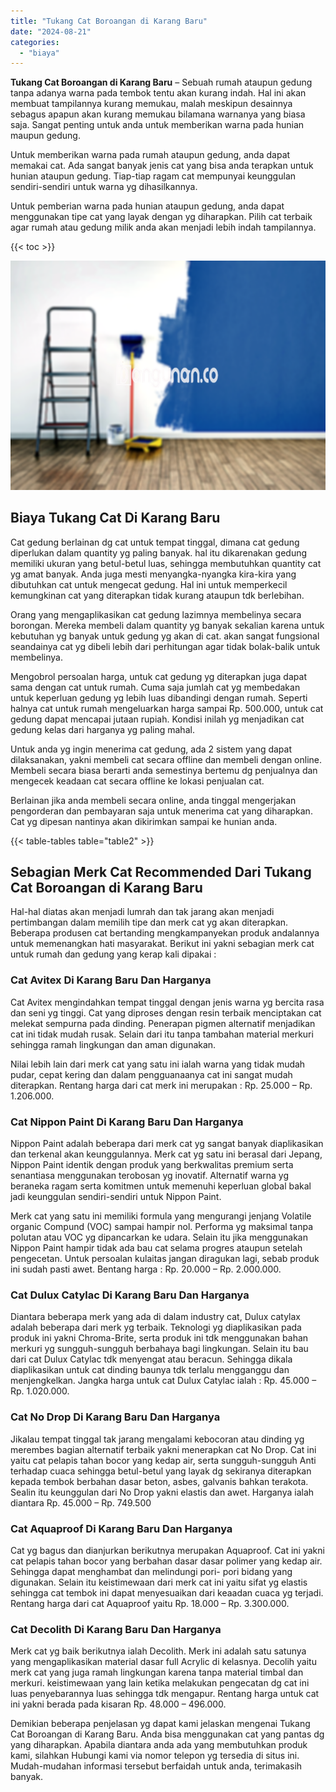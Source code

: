 ```yaml
---
title: "Tukang Cat Boroangan di Karang Baru"
date: "2024-08-21"
categories: 
  - "biaya"
---
```


**Tukang Cat Boroangan di Karang Baru** – Sebuah rumah ataupun gedung tanpa adanya warna pada tembok tentu akan kurang indah. Hal ini akan membuat tampilannya kurang memukau, malah meskipun desainnya sebagus apapun akan kurang memukau bilamana warnanya yang biasa saja. Sangat penting untuk anda untuk memberikan warna pada hunian maupun gedung.

Untuk memberikan warna pada rumah ataupun gedung, anda dapat memakai cat. Ada sangat banyak jenis cat yang bisa anda terapkan untuk hunian ataupun gedung. Tiap-tiap ragam cat mempunyai keunggulan sendiri-sendiri untuk warna yg dihasilkannya.

Untuk pemberian warna pada hunian ataupun gedung, anda dapat menggunakan tipe cat yang layak dengan yg diharapkan. Pilih cat terbaik agar rumah atau gedung milik anda akan menjadi lebih indah tampilannya.

{{< toc >}}

![Tukang Cat Boroangan di Karang Baru](/images/jasa-cat-murah11.png)

## Biaya Tukang Cat Di Karang Baru

Cat gedung berlainan dg cat untuk tempat tinggal, dimana cat gedung diperlukan dalam quantity yg paling banyak. hal itu dikarenakan gedung memiliki ukuran yang betul-betul luas, sehingga membutuhkan quantity cat yg amat banyak. Anda juga mesti menyangka-nyangka kira-kira yang dibutuhkan cat untuk mengecat gedung. Hal ini untuk memperkecil kemungkinan cat yang diterapkan tidak kurang ataupun tdk berlebihan.

Orang yang mengaplikasikan cat gedung lazimnya membelinya secara borongan. Mereka membeli dalam quantity yg banyak sekalian karena untuk kebutuhan yg banyak untuk gedung yg akan di cat. akan sangat fungsional seandainya cat yg dibeli lebih dari perhitungan agar tidak bolak-balik untuk membelinya.

Mengobrol persoalan harga, untuk cat gedung yg diterapkan juga dapat sama dengan cat untuk rumah. Cuma saja jumlah cat yg membedakan untuk keperluan gedung yg lebih luas dibandingi dengan rumah. Seperti halnya cat untuk rumah mengeluarkan harga sampai Rp. 500.000, untuk cat gedung dapat mencapai jutaan rupiah. Kondisi inilah yg menjadikan cat gedung kelas dari harganya yg paling mahal.

Untuk anda yg ingin menerima cat gedung, ada 2 sistem yang dapat dilaksanakan, yakni membeli cat secara offline dan membeli dengan online. Membeli secara biasa berarti anda semestinya bertemu dg penjualnya dan mengecek keadaan cat secara offline ke lokasi penjualan cat.

Berlainan jika anda membeli secara online, anda tinggal mengerjakan pengorderan dan pembayaran saja untuk menerima cat yang diharapkan. Cat yg dipesan nantinya akan dikirimkan sampai ke hunian anda.

{{< table-tables table="table2" >}}

## Sebagian Merk Cat Recommended Dari Tukang Cat Boroangan di Karang Baru

Hal-hal diatas akan menjadi lumrah dan tak jarang akan menjadi pertimbangan dalam memilih tipe dan merk cat yg akan diterapkan. Beberapa produsen cat bertanding mengkampanyekan produk andalannya untuk memenangkan hati masyarakat. Berikut ini yakni sebagian merk cat untuk rumah dan gedung yang kerap kali dipakai :

### Cat Avitex Di Karang Baru Dan Harganya

Cat Avitex mengindahkan tempat tinggal dengan jenis warna yg bercita rasa dan seni yg tinggi. Cat yang diproses dengan resin terbaik menciptakan cat melekat sempurna pada dinding. Penerapan pigmen alternatif menjadikan cat ini tidak mudah rusak. Selain dari itu tanpa tambahan material merkuri sehingga ramah lingkungan dan aman digunakan.

Nilai lebih lain dari merk cat yang satu ini ialah warna yang tidak mudah pudar, cepat kering dan dalam pengguanaanya cat ini sangat mudah diterapkan. Rentang harga dari cat merk ini merupakan : Rp. 25.000 – Rp. 1.206.000.

### Cat Nippon Paint Di Karang Baru Dan Harganya

Nippon Paint adalah beberapa dari merk cat yg sangat banyak diaplikasikan dan terkenal akan keunggulannya. Merk cat yg satu ini berasal dari Jepang, Nippon Paint identik dengan produk yang berkwalitas premium serta senantiasa menggunakan terobosan yg inovatif. Alternatif warna yg beraneka ragam serta komitmen untuk memenuhi keperluan global bakal jadi keunggulan sendiri-sendiri untuk Nippon Paint.

Merk cat yang satu ini memiliki formula yang mengurangi jenjang Volatile organic Compund (VOC) sampai hampir nol. Performa yg maksimal tanpa polutan atau VOC yg dipancarkan ke udara. Selain itu jika menggunakan Nippon Paint hampir tidak ada bau cat selama progres ataupun setelah pengecetan. Untuk persoalan kulaitas jangan diragukan lagi, sebab produk ini sudah pasti awet. Bentang harga : Rp. 20.000 – Rp. 2.000.000.

### Cat Dulux Catylac Di Karang Baru Dan Harganya

Diantara beberapa merk yang ada di dalam industry cat, Dulux catylax adalah beberapa dari merk yg terbaik. Teknologi yg diaplikasikan pada produk ini yakni Chroma-Brite, serta produk ini tdk menggunakan bahan merkuri yg sungguh-sungguh berbahaya bagi lingkungan. Selain itu bau dari cat Dulux Catylac tdk menyengat atau beracun. Sehingga dikala diaplikasikan untuk cat dinding baunya tdk terlalu mengganggu dan menjengkelkan. Jangka harga untuk cat Dulux Catylac ialah : Rp. 45.000 – Rp. 1.020.000.

### Cat No Drop Di Karang Baru Dan Harganya

Jikalau tempat tinggal tak jarang mengalami kebocoran atau dinding yg merembes bagian alternatif terbaik yakni menerapkan cat No Drop. Cat ini yaitu cat pelapis tahan bocor yang kedap air, serta sungguh-sungguh Anti terhadap cuaca sehingga betul-betul yang layak dg sekiranya diterapkan kepada tembok berbahan dasar beton, asbes, galvanis bahkan terakota. Sealin itu keunggulan dari No Drop yakni elastis dan awet. Harganya ialah diantara Rp. 45.000 – Rp. 749.500

### Cat Aquaproof Di Karang Baru Dan Harganya

Cat yg bagus dan dianjurkan berikutnya merupakan Aquaproof. Cat ini yakni cat pelapis tahan bocor yang berbahan dasar dasar polimer yang kedap air. Sehingga dapat menghambat dan melindungi pori- pori bidang yang digunakan. Selain itu keistimewaan dari merk cat ini yaitu sifat yg elastis sehingga cat tembok ini dapat menyesuaikan dari keaadan cuaca yg terjadi. Rentang harga dari cat Aquaproof yaitu Rp. 18.000 – Rp. 3.300.000.

### Cat Decolith Di Karang Baru Dan Harganya

Merk cat yg baik berikutnya ialah Decolith. Merk ini adalah satu satunya yang mengaplikasikan material dasar full Acrylic di kelasnya. Decolih yaitu merk cat yang juga ramah lingkungan karena tanpa material timbal dan merkuri. keistimewaan yang lain ketika melakukan pengecatan dg cat ini luas penyebarannya luas sehingga tdk mengapur. Rentang harga untuk cat ini yakni berada pada kisaran Rp. 48.000 – 496.000.

Demikian beberapa penjelasan yg dapat kami jelaskan mengenai Tukang Cat Boroangan di Karang Baru. Anda bisa menggunakan cat yang pantas dg yang diharapkan. Apabila diantara anda ada yang membutuhkan produk kami, silahkan Hubungi kami via nomor telepon yg tersedia di situs ini. Mudah-mudahan informasi tersebut berfaidah untuk anda, terimakasih banyak.
